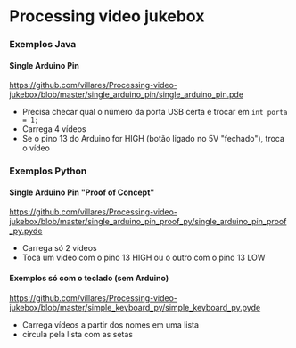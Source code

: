 # Processing video jukebox

### Exemplos Java

#### Single Arduino Pin
https://github.com/villares/Processing-video-jukebox/blob/master/single_arduino_pin/single_arduino_pin.pde
- Precisa checar qual o número da porta USB certa e trocar em `int porta = 1;`
- Carrega 4 vídeos
- Se o pino 13 do Arduino for HIGH (botão ligado no 5V "fechado"), troca o vídeo

### Exemplos Python

#### Single Arduino Pin "Proof of Concept"
https://github.com/villares/Processing-video-jukebox/blob/master/single_arduino_pin_proof_py/single_arduino_pin_proof_py.pyde
- Carrega só 2 vídeos
- Toca um vídeo com o pino 13 HIGH ou o outro com o pino 13 LOW 

#### Exemplos só com o teclado (sem Arduino)
https://github.com/villares/Processing-video-jukebox/blob/master/simple_keyboard_py/simple_keyboard_py.pyde
- Carrega vídeos a partir dos nomes em uma lista
- circula pela lista com as setas
